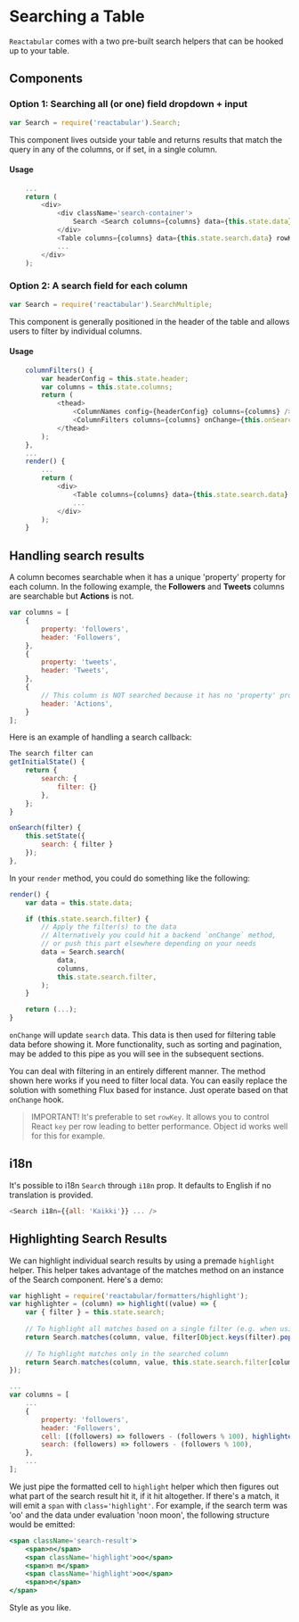 # Searching a Table

`Reactabular` comes with a two pre-built search helpers that can be hooked up to your table.

## Components

### Option 1: Searching all (or one) field dropdown + input

```javascript
var Search = require('reactabular').Search;
```

This component lives outside your table and returns results that match the query in any of the columns, or if set, in a single column.

#### Usage
```javascript
    ...
    return (
        <div>
            <div className='search-container'>
                Search <Search columns={columns} data={this.state.data} onChange={this.onSearch} />
            </div>
            <Table columns={columns} data={this.state.search.data} rowKey={'id'} />
            ...
        </div>
    );
```


### Option 2: A search field for each column
```javascript
var Search = require('reactabular').SearchMultiple;
```

This component is generally positioned in the header of the table and allows users to filter by individual columns.

#### Usage
```javascript
    columnFilters() {
        var headerConfig = this.state.header;
        var columns = this.state.columns;
        return (
            <thead>
                <ColumnNames config={headerConfig} columns={columns} />
                <ColumnFilters columns={columns} onChange={this.onSearch} />
            </thead>
        );
    },
    ...
    render() {
        ...
        return (
            <div>
                <Table columns={columns} data={this.state.search.data} columnNames={this.columnFilters} rowKey={'id'} />
                ...
            </div>
        );
    }

```


## Handling search results

A column becomes searchable when it has a unique 'property' property for each column.
In the following example, the __Followers__ and __Tweets__ columns are searchable but __Actions__ is not.
```javascript
var columns = [
    {
        property: 'followers',
        header: 'Followers',
    },
    {
        property: 'tweets',
        header: 'Tweets',
    },
    {
        // This column is NOT searched because it has no 'property' property
        header: 'Actions',
    }
];
```

Here is an example of handling a search callback:
```javascript
The search filter can 
getInitialState() {
    return {
        search: {
            filter: {}
        },
    };
}

onSearch(filter) {
    this.setState({
        search: { filter }
    });
},
```

In your `render` method, you could do something like the following:

```javascript
render() {
    var data = this.state.data;

    if (this.state.search.filter) {
        // Apply the filter(s) to the data
        // Alternatively you could hit a backend `onChange` method,
        // or push this part elsewhere depending on your needs
        data = Search.search(
            data,
            columns,
            this.state.search.filter,
        );
    }

    return (...);
}
```

`onChange` will update `search` data. This data is then used for filtering table data before showing it. More functionality, such as sorting and pagination, may be added to this pipe as you will see in the subsequent sections.

You can deal with filtering in an entirely different manner. The method shown here works if you need to filter local data. You can easily replace the solution with something Flux based for instance. Just operate based on that `onChange` hook.

> IMPORTANT! It's preferable to set `rowKey`. It allows you to control React `key` per row leading to better performance. Object id works well for this for example.

## i18n

It's possible to i18n `Search` through `i18n` prop. It defaults to English if no translation is provided.

```javascript
<Search i18n={{all: 'Kaikki'}} ... />
```

## Highlighting Search Results

We can highlight individual search results by using a premade `highlight` helper. This helper takes advantage of the matches method on an instance of the Search component. Here's a demo:

```javascript
var highlight = require('reactabular/formatters/highlight');
var highlighter = (column) => highlight((value) => {
    var { filter } = this.state.search;
    
    // To highlight all matches based on a single filter (e.g. when using the search dropdown)
    return Search.matches(column, value, filter[Object.keys(filter).pop()]);
    
    // To highlight matches only in the searched column
    return Search.matches(column, value, this.state.search.filter[column]);
});

...
var columns = [
    ...
    {
        property: 'followers',
        header: 'Followers',
        cell: [(followers) => followers - (followers % 100), highlighter('followers')],
        search: (followers) => followers - (followers % 100),
    },
    ...
];
```

We just pipe the formatted cell to `highlight` helper which then figures out what part of the search result hit it, if it hit altogether. If there's a match, it will emit a `span` with `class='highlight'`. For example, if the search term was 'oo' and
the data under evaluation 'noon moon', the following structure would be emitted:

```jsx
<span className='search-result'>
    <span>n</span>
    <span className='highlight'>oo</span>
    <span>n m</span>
    <span className='highlight'>oo</span>
    <span>n</span>
</span>
```

Style as you like.
